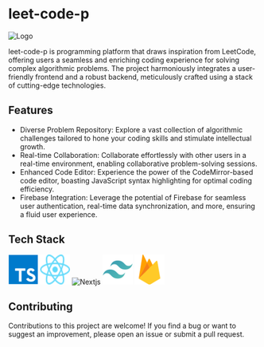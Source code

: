 
# leet-code-p 
![Logo](https://encrypted-tbn0.gstatic.com/images?q=tbn:ANd9GcSSdwdLpZzehcdyRIBHp-K4oZwOvFAwBnDZkDpjsrHlvg&s)

leet-code-p is  programming platform that draws inspiration from LeetCode, offering users a seamless and enriching coding experience for solving complex algorithmic problems. The project harmoniously integrates a user-friendly frontend and a robust backend, meticulously crafted using a stack of cutting-edge technologies.




## Features

- Diverse Problem Repository: Explore a vast collection of algorithmic challenges tailored to hone your coding skills and stimulate intellectual growth.
- Real-time Collaboration: Collaborate effortlessly with other users in a real-time environment, enabling collaborative problem-solving sessions.
- Enhanced Code Editor: Experience the power of the CodeMirror-based code editor, boasting JavaScript syntax highlighting for optimal coding efficiency.
- Firebase Integration: Leverage the potential of Firebase for seamless user authentication, real-time data synchronization, and more, ensuring a fluid user experience.



    
## Tech Stack

<p align="left">
  
<img src="https://raw.githubusercontent.com/teamedwardforever/Readme-Generator/71f25dd8b98329b168142a6b782a107b75eab178/svg/Skills/Languages/typescript-original.svg" alt="Typescript" width="60" height="60"/>
<img src="https://raw.githubusercontent.com/teamedwardforever/Readme-Generator/71f25dd8b98329b168142a6b782a107b75eab178/svg/Skills/Mobile/header_logo.svg" alt="React Native" width="60" height="60"/>
<img src="https://www.datocms-assets.com/98835/1684410508-image-7.png" alt="Nextjs" width="60" height="60"/>
<img src="https://raw.githubusercontent.com/teamedwardforever/Readme-Generator/71f25dd8b98329b168142a6b782a107b75eab178/svg/Skills/Frontend/tailwindcss-icon.svg" alt="Tailwindcss" width="60" height="60"/>
<img src="https://raw.githubusercontent.com/teamedwardforever/Readme-Generator/71f25dd8b98329b168142a6b782a107b75eab178/svg/Skills/BackendService/firebase-icon.svg" alt="Firebase" width="60" height="60"/>
</p>

## Contributing

Contributions to this project are welcome! If you find a bug or want to suggest an improvement, please open an issue or submit a pull request.
